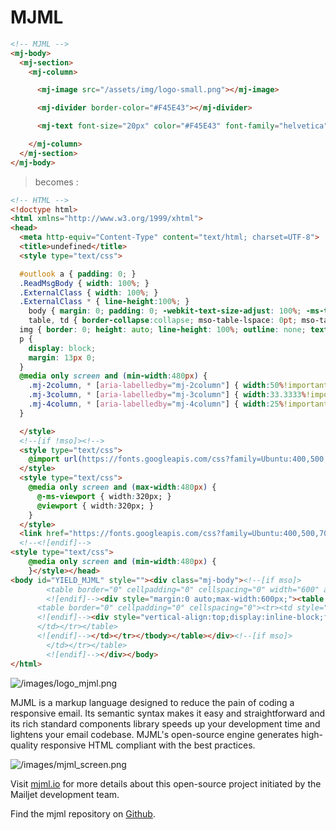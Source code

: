 # MJML

```html
<!-- MJML -->
<mj-body>
  <mj-section>
    <mj-column>

      <mj-image src="/assets/img/logo-small.png"></mj-image>

      <mj-divider border-color="#F45E43"></mj-divider>

      <mj-text font-size="20px" color="#F45E43" font-family="helvetica">Hello World</mj-text>

    </mj-column>
  </mj-section>
</mj-body>
```

> becomes :

```html
<!-- HTML -->
<!doctype html>
<html xmlns="http://www.w3.org/1999/xhtml">
<head>
  <meta http-equiv="Content-Type" content="text/html; charset=UTF-8">
  <title>undefined</title>
  <style type="text/css">

  #outlook a { padding: 0; }
  .ReadMsgBody { width: 100%; }
  .ExternalClass { width: 100%; }
  .ExternalClass * { line-height:100%; }
	body { margin: 0; padding: 0; -webkit-text-size-adjust: 100%; -ms-text-size-adjust: 100%; }
	table, td { border-collapse:collapse; mso-table-lspace: 0pt; mso-table-rspace: 0pt; }
  img { border: 0; height: auto; line-height: 100%; outline: none; text-decoration: none; -ms-interpolation-mode: bicubic; }
  p {
    display: block;
    margin: 13px 0;
  }
  @media only screen and (min-width:480px) {
    .mj-2column, * [aria-labelledby="mj-2column"] { width:50%!important; }
    .mj-3column, * [aria-labelledby="mj-3column"] { width:33.3333%!important; }
    .mj-4column, * [aria-labelledby="mj-4column"] { width:25%!important; }
  }

  </style>
  <!--[if !mso]><!-->
  <style type="text/css">
    @import url(https://fonts.googleapis.com/css?family=Ubuntu:400,500,700,300);
  </style>
  <style type="text/css">
    @media only screen and (max-width:480px) {
      @-ms-viewport { width:320px; }
      @viewport { width:320px; }
    }
  </style>
  <link href="https://fonts.googleapis.com/css?family=Ubuntu:400,500,700,300" rel="stylesheet" type="text/css">
  <!--<![endif]-->
<style type="text/css">
    @media only screen and (min-width:480px) {
    }</style></head>
<body id="YIELD_MJML" style=""><div class="mj-body"><!--[if mso]>
  		<table border="0" cellpadding="0" cellspacing="0" width="600" align="center" style="width:600px;"><tr><td>
  		<![endif]--><div style="margin:0 auto;max-width:600px;"><table class="" cellpadding="0" cellspacing="0" style="width:100%;font-size:0px;" align="center"><tbody><tr><td style="text-align:center;vertical-align:top;font-size:0;padding-top:20px;padding-bottom:20px;"><!--[if mso]>
      <table border="0" cellpadding="0" cellspacing="0"><tr><td style="width:600px;">
      <![endif]--><div style="vertical-align:top;display:inline-block;font-size:13px;text-align:left;" class="mj-1column" aria-labelledby="mj-1column" data-column-width="NaN"><table width="100%"><tbody><tr><td style="font-size:0;padding-top:10px;padding-bottom:10px;padding-right:25px;padding-left:25px;" align="center"><table cellpadding="0" cellspacing="0" style="border-collapse:collapse;border-spacing:0px;" align="center"><tbody><tr><td><img alt="" src="/assets/img/logo-small.png" style="border:none;display:block;outline:none;text-decoration:none;max-width:NaN;"></td></tr></tbody></table></td></tr><tr><td style="font-size:0;padding-top:10px;padding-bottom:10px;padding-right:25px;padding-left:25px;"><div style="height:0px;font-size:1px;border-color:#F45E43;border-style:solid;border-width:4px 0 0;margin-bottom:30px;margin-left:10px;margin-right:10px;margin-top:30px;"></div></td></tr><tr><td style="font-size:0;padding-top:10px;padding-bottom:10px;padding-right:25px;padding-left:25px;" align="left"><div class="mj-content" style="cursor:auto;color:#F45E43;font-family:helvetica;font-size:20px;line-height:22px;">Hello World</div></td></tr></tbody></table></div><!--[if mso]>
      </td></tr></table>
      <![endif]--></td></tr></tbody></table></div><!--[if mso]>
  		</td></tr></table>
  		<![endif]--></div></body>
</html>
```

![/images/logo_mjml.png](/images/logo_mjml.png)

MJML is a markup language designed to reduce the pain of coding a responsive email. Its semantic syntax makes it easy and straightforward and its rich standard components library speeds up your development time and lightens your email codebase. MJML's open-source engine generates high-quality responsive HTML compliant with the best practices.

![/images/mjml_screen.png](/images/mjml_screen.png)

Visit [mjml.io](https://mjml.io) for more details about this open-source project initiated by the Mailjet development team.

Find the mjml repository on [Github](https://github.com/mjmlio/mjml).
